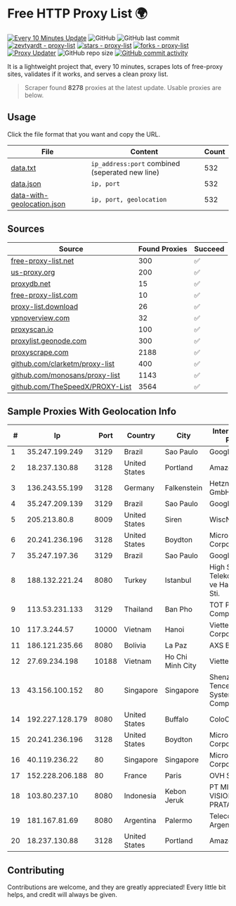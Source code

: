 
# Free HTTP Proxy List 🌍

[![Every 10 Minutes Update](https://github.com/mertguvencli/http-proxy-list/actions/workflows/main.yml/badge.svg?branch=main)](https://github.com/mertguvencli/http-proxy-list/actions/workflows/main.yml)
![GitHub](https://img.shields.io/github/license/mertguvencli/http-proxy-list)
![GitHub last commit](https://img.shields.io/github/last-commit/mertguvencli/http-proxy-list)
[![zevtyardt - proxy-list](https://img.shields.io/static/v1?label=zevtyardt&message=proxy-list&color=blue&logo=github)](https://github.com/zevtyardt/proxy-list "Go to GitHub repo")
[![stars - proxy-list](https://img.shields.io/github/stars/zevtyardt/proxy-list?style=social)](https://github.com/zevtyardt/proxy-list)
[![forks - proxy-list](https://img.shields.io/github/forks/zevtyardt/proxy-list?style=social)](https://github.com/zevtyardt/proxy-list)
[![Proxy Updater](https://github.com/zevtyardt/proxy-list/workflows/Proxy%20Updater/badge.svg)](https://github.com/zevtyardt/proxy-list/actions?query=workflow:"Proxy+Updater")
![GitHub repo size](https://img.shields.io/github/repo-size/zevtyardt/proxy-list)
[![GitHub commit activity](https://img.shields.io/github/commit-activity/m/zevtyardt/proxy-list?logo=commits)](https://github.com/zevtyardt/proxy-list/commits/main)

It is a lightweight project that, every 10 minutes, scrapes lots of free-proxy sites, validates if it works, and serves a clean proxy list.

> Scraper found **8278** proxies at the latest update. Usable proxies are below.

## Usage

Click the file format that you want and copy the URL.

|File|Content|Count|
|----|-------|-----|
|[data.txt](https://raw.githubusercontent.com/mertguvencli/http-proxy-list/main/proxy-list/data.txt)|`ip_address:port` combined (seperated new line)|532|
|[data.json](https://raw.githubusercontent.com/mertguvencli/http-proxy-list/main/proxy-list/data.json)|`ip, port`|532|
|[data-with-geolocation.json](https://raw.githubusercontent.com/mertguvencli/http-proxy-list/main/proxy-list/data-with-geolocation.json)|`ip, port, geolocation`|532|

## Sources

|Source|Found Proxies|Succeed|
|------|-------------|-------|
|[free-proxy-list.net](https://free-proxy-list.net)|300|✅|
|[us-proxy.org](https://www.us-proxy.org)|200|✅|
|[proxydb.net](http://proxydb.net)|15|✅|
|[free-proxy-list.com](https://free-proxy-list.com/?page=&port=&type%5B%5D=http&type%5B%5D=https&up_time=0&search=Search)|10|✅|
|[proxy-list.download](https://www.proxy-list.download/HTTP)|26|✅|
|[vpnoverview.com](https://vpnoverview.com/privacy/anonymous-browsing/free-proxy-servers)|32|✅|
|[proxyscan.io](https://www.proxyscan.io)|100|✅|
|[proxylist.geonode.com](https://proxylist.geonode.com/api/proxy-list?limit=300&page=1&sort_by=lastChecked&sort_type=desc&protocols=http,https)|300|✅|
|[proxyscrape.com](https://api.proxyscrape.com/v2/?request=displayproxies&protocol=http&timeout=10000&country=all&ssl=all&anonymity=all)|2188|✅|
|[github.com/clarketm/proxy-list](https://raw.githubusercontent.com/clarketm/proxy-list/master/proxy-list-raw.txt)|400|✅|
|[github.com/monosans/proxy-list](https://raw.githubusercontent.com/monosans/proxy-list/main/proxies/http.txt)|1143|✅|
|[github.com/TheSpeedX/PROXY-List](https://raw.githubusercontent.com/TheSpeedX/PROXY-List/master/http.txt)|3564|✅|


## Sample Proxies With Geolocation Info

|#|Ip|Port|Country|City|Internet Service Provider|
|-|--|----|-------|----|-------------------------|
|1|35.247.199.249|3129|Brazil|Sao Paulo|Google LLC|
|2|18.237.130.88|3128|United States|Portland|Amazon.com, Inc.|
|3|136.243.55.199|3128|Germany|Falkenstein|Hetzner Online GmbH|
|4|35.247.209.139|3129|Brazil|Sao Paulo|Google LLC|
|5|205.213.80.8|8009|United States|Siren|WiscNet|
|6|20.241.236.196|3128|United States|Boydton|Microsoft Corporation|
|7|35.247.197.36|3129|Brazil|Sao Paulo|Google LLC|
|8|188.132.221.24|8080|Turkey|Istanbul|High Speed Telekomunikasyon ve Hab. Hiz. Ltd. Sti.|
|9|113.53.231.133|3129|Thailand|Ban Pho|TOT Public Company Limited|
|10|117.3.244.57|10000|Vietnam|Hanoi|Viettel Corporation|
|11|186.121.235.66|8080|Bolivia|La Paz|AXS Bolivia S. A.|
|12|27.69.234.198|10188|Vietnam|Ho Chi Minh City|Viettel Group|
|13|43.156.100.152|80|Singapore|Singapore|Shenzhen Tencent Computer Systems Company Limited|
|14|192.227.128.179|8080|United States|Buffalo|ColoCrossing|
|15|20.241.236.196|3128|United States|Boydton|Microsoft Corporation|
|16|40.119.236.22|80|Singapore|Singapore|Microsoft Corporation|
|17|152.228.206.188|80|France|Paris|OVH SAS|
|18|103.80.237.10|8080|Indonesia|Kebon Jeruk|PT MITRA VISIONER PRATAMA|
|19|181.167.81.69|8080|Argentina|Palermo|Telecom Argentina S.A|
|20|18.237.130.88|3128|United States|Portland|Amazon.com, Inc.|



## Contributing

Contributions are welcome, and they are greatly appreciated! Every
little bit helps, and credit will always be given.

